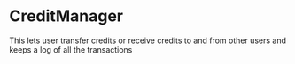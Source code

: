 # CreditManager
This lets user transfer credits or receive credits to and from other users and keeps a log of all the transactions
